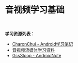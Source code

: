# 音视频学习基础

​     

**学习资源列表**：

* [CharonChui - Android学习笔记](https://github.com/CharonChui/AndroidNote)
* [音视频流媒体学习资料](https://github.com/0voice/audio_video_streaming)
* [GcsSloop - AndroidNote](https://github.com/GcsSloop/AndroidNote)





